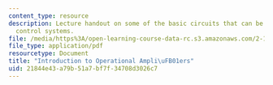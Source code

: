 ```yaml
---
content_type: resource
description: Lecture handout on some of the basic circuits that can be used to implement
  control systems.
file: /media/https%3A/open-learning-course-data-rc.s3.amazonaws.com/2-161-signal-processing-continuous-and-discrete-fall-2008/21844e43a79b51a7bf7f34708d3026c7_opamp.pdf
file_type: application/pdf
resourcetype: Document
title: "Introduction to Operational Ampli\uFB01ers"
uid: 21844e43-a79b-51a7-bf7f-34708d3026c7
---
```

